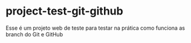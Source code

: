 # project-test-git-github
Esse é um projeto web de teste para testar na prática como funciona as branch do Git e GitHub
